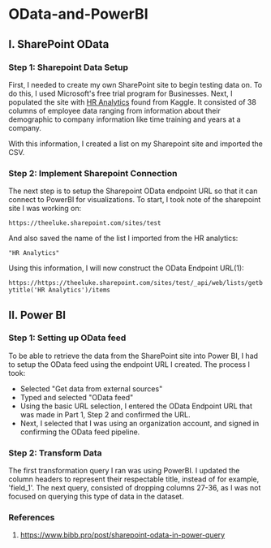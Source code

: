 # OData-and-PowerBI

## I. SharePoint OData

### Step 1: Sharepoint Data Setup

First, I needed to create my own SharePoint site to begin testing data on. To do this, I used Microsoft's free trial program for Businesses. Next, I populated the site with [HR Analytics](https://www.kaggle.com/datasets/anshika2301/hr-analytics-dataset/data?select=HR_Analytics.csv) found from Kaggle. It consisted of 38 columns of employee data ranging from information about their demographic to company information like time training and years at a company.

With this information, I created a list on my Sharepoint site and imported the CSV.

### Step 2: Implement Sharepoint Connection

The next step is to setup the Sharepoint OData endpoint URL so that it can connect to PowerBI for visualizations. 
To start, I took note of the sharepoint site I was working on:

```https://theeluke.sharepoint.com/sites/test```

And also saved the name of the list I imported from the HR analytics:

```"HR Analytics"```

Using this information, I will now construct the OData Endpoint URL(1):

```https://https://theeluke.sharepoint.com/sites/test/_api/web/lists/getbytitle('HR Analytics')/items```

## II. Power BI

### Step 1: Setting up OData feed

To be able to retrieve the data from the SharePoint site into Power BI, I had to setup the OData feed using the endpoint URL I created.
The process I took:
- Selected "Get data from external sources"
- Typed and selected "OData feed"
- Using the basic URL selection, I entered the OData Endpoint URL that was made in Part 1, Step 2 and confirmed the URL.
- Next, I selected that I was using an organization account, and signed in confirming the OData feed pipeline.

### Step 2: Transform Data

The first transformation query I ran was using PowerBI. I updated the column headers to represent their respectable title, instead of for example, 'field_1'.
The next query, consisted of dropping columns 27-36, as I was not focused on querying this type of data in the dataset.


### References

1. https://www.bibb.pro/post/sharepoint-odata-in-power-query